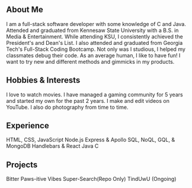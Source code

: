 ## About Me

I am a full-stack software developer with some knowledge of C and Java.
Attended and graduated from Kennesaw State University with a B.S. in Media & Entertainment. While attending KSU, I consistently achieved the President's and Dean's List.
I also attended and graduated from Georgia Tech's Full-Stack Coding Bootcamp. Not only was I studious, I helped my classmates debug their code.
As an average human, I like to have fun! I want to try new and different methods and gimmicks in my products.

## Hobbies & Interests

I love to watch movies.
I have managed a gaming community for 5 years and started my own for the past 2 years.
I make and edit videos on YouTube. I also do photography from time to time.

## Experience

HTML, CSS, JavaScript
Node.js
Express & Apollo
SQL, NoQL, GQL, & MongoDB
Handlebars & React
Java
C

## Projects

Bitter
Paws-itive Vibes
Super-Search(Repo Only)
TindUwU (Ongoing)
